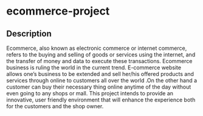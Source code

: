 # ecommerce-project
## Description
Ecommerce, also known as electronic commerce or internet commerce, refers to the buying and selling of goods or services using the internet, and the transfer of money and data to execute these transactions.
Ecommerce business is ruling the world in the current trend. E-commerce website allows one’s  business to be extended and sell her/his  offered products and services through online to customers all over the world .On the other hand a customer can buy their necessary thing online anytime of the day without even going to any shops or mall.
This project intends to provide an innovative, user friendly environment that will enhance the experience both for the customers and the shop owner.
